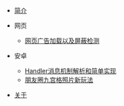 - [简介](/introduction/)

- 网页
    - [网页广告加载以及屏蔽检测](/web/ad-plugin-detect.md)

- 安卓
    - [Handler消息机制解析和简单实现](/android/sample-handler.md)
    - [朋友圈九宫格照片新玩法](/android/image-grid.md)

- [关于](about.md)
